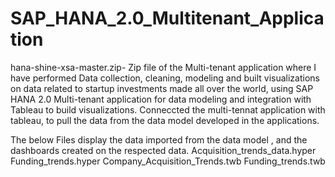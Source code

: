 # SAP_HANA_2.0_Multitenant_Application
hana-shine-xsa-master.zip-
Zip file of the Multi-tenant application where I have performed Data collection, cleaning, modeling and built visualizations on data related to startup investments made all over the world, using SAP HANA 2.0 Multi-tenant application for data modeling and integration with Tableau to build visualizations. 
Conneccted the multi-tennat application with tableau, to pull the data from the data model developed in the applications.

The below Files display the data imported from the data model , and the dashboards created on the respected data. 
Acquisition_trends_data.hyper
Funding_trends.hyper
Company_Acquisition_Trends.twb
Funding_trends.twb
